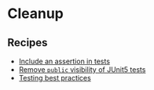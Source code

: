 # Cleanup

## Recipes

* [Include an assertion in tests](/reference/recipes/java/testing/cleanup/testsshouldincludeassertions)
* [Remove `public` visibility of JUnit5 tests](/reference/recipes/java/testing/cleanup/testsshouldnotbepublic)
* [Testing best practices](/reference/recipes/java/testing/cleanup/bestpractices)


